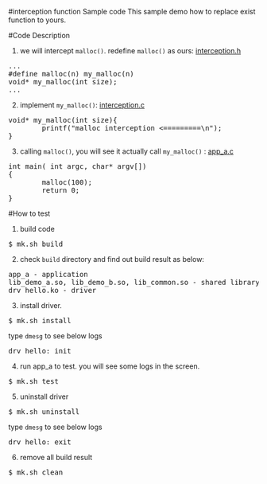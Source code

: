 #interception function Sample code
This sample demo how to replace exist function to yours.

#Code Description
1. we will intercept `malloc()`. redefine `malloc()` as ours: [interception.h](https://github.com/ivan0124/Linux-programming/blob/master/user_interception_function/app_src/app_a/interception.h)
<pre>
...
#define malloc(n) my_malloc(n)
void* my_malloc(int size);
...
</pre>

2. implement `my_malloc()`: [interception.c](https://github.com/ivan0124/Linux-programming/blob/master/user_interception_function/app_src/app_a/interception.c)
<pre>
void* my_malloc(int size){
        printf("malloc interception <=========\n");
}
</pre>

3. calling `malloc()`, you will see it actually call `my_malloc()` : [app_a.c](https://github.com/ivan0124/Linux-programming/blob/master/user_interception_function/app_src/app_a/app_a.c)
<pre>
int main( int argc, char* argv[])
{
        malloc(100);
        return 0;
}
</pre>

#How to test
1. build code
<pre>$ mk.sh build</pre>

2. check `build` directory and find out build result as below: 
<pre>
app_a - application
lib_demo_a.so, lib_demo_b.so, lib_common.so - shared library
drv_hello.ko - driver
</pre>

3. install driver.
<pre>$ mk.sh install</pre>
type `dmesg` to see below logs
<pre>
drv_hello: init
</pre>

4. run app_a to test. you will see some logs in the screen.
<pre>$ mk.sh test </pre>


5. uninstall driver
<pre>$ mk.sh uninstall</pre>
type `dmesg` to see below logs
<pre>
drv_hello: exit
</pre>

6. remove all build result
<pre>$ mk.sh clean</pre> 


